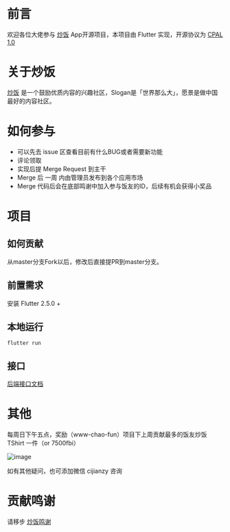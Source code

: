# 前言
欢迎各位大佬参与 [炒饭](https://chao.fun/app) App开源项目，本项目由 Flutter 实现，开源协议为 [CPAL 1.0](https://opensource.org/licenses/CPAL-1.0)

# 关于炒饭
[炒饭](https://chao.fun/app) 是一个鼓励优质内容的兴趣社区，Slogan是「世界那么大」，愿景是做中国最好的内容社区。

# 如何参与

* 可以先去 issue 区查看目前有什么BUG或者需要新功能
* 评论领取
* 实现后提 Merge Request 到主干
* Merge 后 一周 内由管理员发布到各个应用市场
* Merge 代码后会在底部鸣谢中加入参与饭友的ID，后续有机会获得小奖品

# 项目

## 如何贡献
从master分支Fork以后，修改后直接提PR到master分支。

## 前置需求
安装 Flutter 2.5.0 + 

## 本地运行
```
flutter run 
```

## 接口
[后端接口文档](https://chao.fun/swagger-ui/index.html)


# 其他
每周日下午五点，奖励（www-chao-fun）项目下上周贡献最多的饭友炒饭 TShirt 一件（or 7500fbi）

![image](https://user-images.githubusercontent.com/6985160/115997172-c6374600-a614-11eb-8fda-27a9b8725d5a.png)

如有其他疑问，也可添加微信 cijianzy 咨询

# 贡献鸣谢
请移步 [炒饭鸣谢](https://www.chao.fun/webview/thx) 

